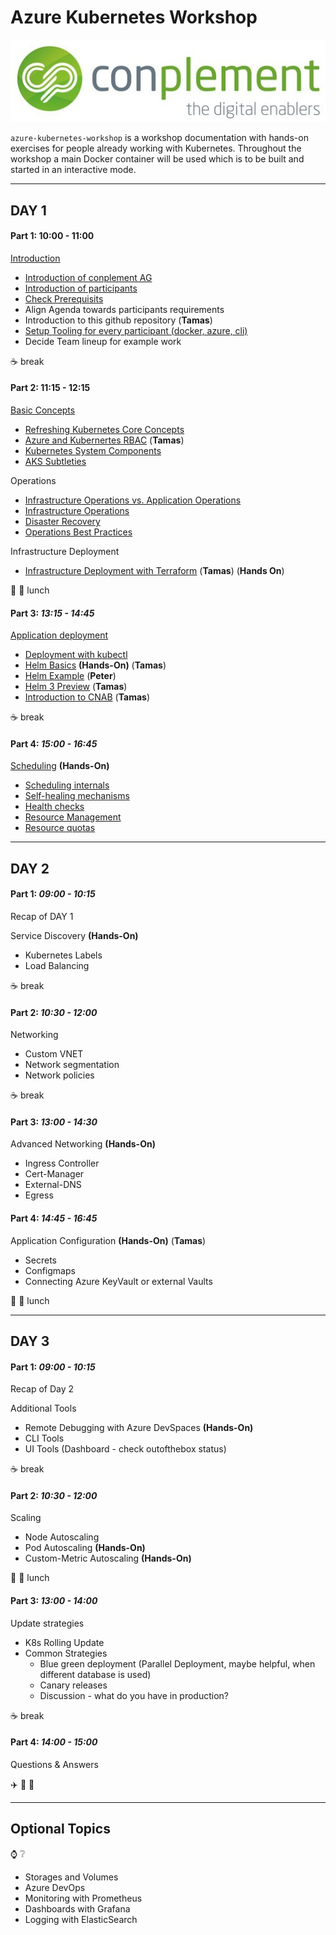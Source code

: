 # Azure Kubernetes Workshop

![Azure Kubernetes Workshop](conplement-github-logo.jpg)

`azure-kubernetes-workshop` is a workshop documentation with hands-on exercises for people already working with Kubernetes. Throughout the workshop a main Docker container will be used which is to be built and started in an interactive mode.

---

## DAY 1

#### Part 1: 10:00 - 11:00

[Introduction](01-introduction/README.md)

- [Introduction of conplement AG](https://conplement.de)
- [Introduction of participants](01-introduction/01-questions.md)
- [Check Prerequisits](01-introduction/02-prerequisits.md)
- Align Agenda towards participants requirements
- Introduction to this github repository (**Tamas**)
- [Setup Tooling for every participant (docker, azure, cli)](02-getting-started/README.md)
- Decide Team lineup for example work

:coffee: break

#### Part 2: 11:15 - 12:15

[Basic Concepts](03-basic-concepts/README.md)

- [Refreshing Kubernetes Core Concepts](03-basic-concepts/01-kubernetes-core-concepts.md)
- [Azure and Kubernertes RBAC](03-basic-concepts/02-azure-kubernetes-rbac.md) (**Tamas**)
- [Kubernetes System Components](03-basic-concepts/03-system-components.md)
- [AKS Subtleties](03-basic-concepts/04-aks-subtleties)

Operations

- [Infrastructure Operations vs. Application Operations](03-basic-concepts/05-infrastructure-vs-app-ops.md)
- [Infrastructure Operations](03-basic-concepts/06-infrastructure-ops.md)
- [Disaster Recovery](03-basic-concepts/07-disaster-recovery.md)
- [Operations Best Practices](03-basic-concepts/08-ops-best-practices.md)

Infrastructure Deployment

- [Infrastructure Deployment with Terraform](04-infrastructure-deployment/README.md) (**Tamas**) (**Hands On**)

:hamburger: :pizza: lunch

#### Part 3: _13:15 - 14:45_

[Application deployment](05-application-deployment/README.md)

- [Deployment with kubectl](05-application-deployment/01-kubectl-apply.md)
- [Helm Basics](05-application-deployment/02-helm-basics.md) **(Hands-On)** (**Tamas**)
- [Helm Example](05-application-deployment/03-helm-example.md) (**Peter**)
- [Helm 3 Preview](05-application-deployment/04-helm3-preview.md) (**Tamas**)
- [Introduction to CNAB](05-application-deployment/05-cnab.md) (**Tamas**)

:coffee: break

#### Part 4: _15:00 - 16:45_

[Scheduling](06-scheduling/README.md) **(Hands-On)**

- [Scheduling internals](06-scheduling/01-scheduling-internals.md)
- [Self-healing mechanisms](06-scheduling/02-self-healing.md)
- [Health checks](06-scheduling/03-health-checks.md)
- [Resource Management](06-scheduling/04-resource-mangement.md)
- [Resource quotas](06-scheduling/05-resource-quotas.md)

---

## DAY 2

#### Part 1: _09:00 - 10:15_

Recap of DAY 1

Service Discovery **(Hands-On)**

- Kubernetes Labels
- Load Balancing

:coffee: break

#### Part 2: _10:30 - 12:00_

Networking

- Custom VNET
- Network segmentation
- Network policies

:coffee: break

#### Part 3: _13:00 - 14:30_

Advanced Networking **(Hands-On)**

- Ingress Controller
- Cert-Manager
- External-DNS
- Egress

#### Part 4: _14:45 - 16:45_

Application Configuration **(Hands-On)** (**Tamas**)

- Secrets
- Configmaps
- Connecting Azure KeyVault or external Vaults

:hamburger: :pizza: lunch

---

## DAY 3

#### Part 1: _09:00 - 10:15_

Recap of Day 2

Additional Tools

- Remote Debugging with Azure DevSpaces **(Hands-On)**
- CLI Tools
- UI Tools (Dashboard - check outofthebox status)

:coffee: break

#### Part 2: _10:30 - 12:00_

Scaling

- Node Autoscaling
- Pod Autoscaling **(Hands-On)**
- Custom-Metric Autoscaling **(Hands-On)**

:hamburger: :pizza: lunch

#### Part 3: _13:00 - 14:00_

Update strategies

- K8s Rolling Update
- Common Strategies
  - Blue green deployment (Parallel Deployment, maybe helpful, when different database is used)
  - Canary releases
  - Discussion - what do you have in production?

:coffee: break

#### Part 4: _14:00 - 15:00_

Questions & Answers

:airplane: :taxi: :bullettrain_side:

---

## Optional Topics

:watch: :grey_question:

- Storages and Volumes
- Azure DevOps
- Monitoring with Prometheus
- Dashboards with Grafana
- Logging with ElasticSearch
